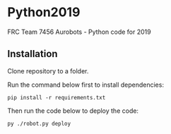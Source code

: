 # Python2019

FRC Team 7456 Aurobots - Python code for 2019

## Installation

Clone repository to a folder.

Run the command below first to install dependencies:
````
pip install -r requirements.txt
````
Then run the code below to deploy the code:
`````
py ./robot.py deploy
`````
